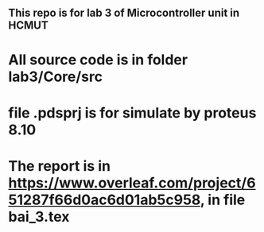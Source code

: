 ## This repo is for lab 3 of Microcontroller unit in HCMUT
# All source code is in folder lab3/Core/src
# file .pdsprj is for simulate by proteus 8.10
# The report is in https://www.overleaf.com/project/651287f66d0ac6d01ab5c958, in file bai_3.tex
